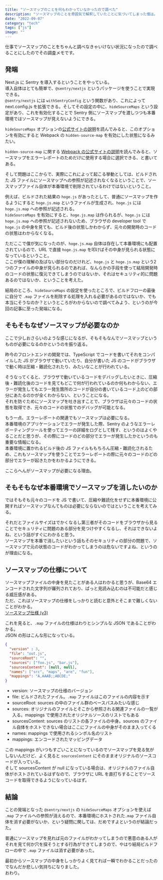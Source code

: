 ```yaml
---
title: "ソースマップのことを何もわかっていなかったので調べた"
description: "ソースマップのことを雰囲気で解釈していたことに気づいてしまった僕は。"
date: "2022-09-07"
category: "tech"
tags: ["js"]
image: ""
---
```


仕事でソースマップのことをちゃんと調べなきゃいけない状況になったので調べることにしたのでその調査メモです。

## 発端

Next.js に Sentry を導入するということをやっている。  
導入自体はとても簡単で、`@sentry/nextjs` というパッケージを使うことで実現できる。  
`@sentry/nextjs` には `withSentryConfig` という関数があり、これによって next.config.js を拡張できる。そしてその設定の中に、`hideSourceMaps` という設定があり、これを有効化することで Sentry 側にソースマップを渡しつつも本番環境ではソースマップが見えないようにできる。

`hideSourceMaps` オプションの[公式サイトの説明](https://docs.sentry.io/platforms/javascript/guides/nextjs/manual-setup/#use-hidden-source-map)を読んでみると、このオプションを有効にすると Webpack の `hidden-source-map` を有効にした状態になるみたい。

`hidden-source-map` に関する [Webpack の公式サイトの説明](https://webpack.js.org/configuration/devtool/)を読んでみると、ソースマップをエラーレポートのためだけに使用する場合に選択できる、と書いてある。

そして問題はここからで、実際にこれによって起こる挙動としては、ビルドされた JS ファイルにソースマップへの参照が記述されなくなるということで、ソースマップファイル自体が本番環境で削除されているわけではないということ。

例えば、ビルドされた結果の `hoge.js` があったとして、普通にソースマップを作るようにすると `hoge.js.map` というファイルが生成され、`hoge.js` には `hoge.js.map` への参照が記述される。  
`hideSourceMaps` を有効にすると、`hoge.js.map` は作られるが、`hoge.js` には `hoge.js.map` への参照が記述されないため、ブラウザの developer tool で `hoge.js` の中身を見ても、ビルド後の状態しかわからず、元々の開発時のコードの状態はわからなくなる。

ただここで僕が気になったのが、`hoge.js.map` 自体は存在して本番環境にも配置されているので、URL で直接 `hoge.js.map` を叩けばその中身が見られる状態になっているということ。  
ここが僕の理解の及ばない部分なのだけれど、`hoge.js` と `hoge.js.map` という2つのファイルの中身が見られるのであれば、なんらかの手段を使って結局開発時のコードの状態に復元できてしまうのではないか、それはセキュリティ的に問題あるのではないか、ということを考えた。

結局のところ、`hideSourceMaps` の設定を使ったところで、ビルドフローの最後に自分で `.map` ファイルを削除する処理を入れる必要があるのではないか、でも本当にそうなのか？というところがわからないので調べてみよう、というのが今回の記事に至った発端になる。

## そもそもなぜソースマップが必要なのか

ここで少しおさらいのような感じになるが、そもそもなんでソースマップというものが必要になるのかというのを振り返る。

昨今のフロントエンドの開発では、TypeScript でコードを書いてそれをコンパイルした JS がブラウザで動いていたり、自分が書いた JS のコードがブラウザで動く時は圧縮・難読化されたり、みたいなことが行われている。

そうなってくると、ブラウザで動いているコードをデバッグしたいときに、圧縮後・難読化後のコードを見てもどこで何が行われているのか何もわからない、エラーが発生してもエラー発生箇所のコードが自分の書いているコード上のどの部分にあたるのかが全くわからない、ということになる。  
それを防ぐためにソースマップを吐き出すことで、ブラウザは元々のコードの状態を取得でき、元々のコードの状態でのデバッグが可能となる。

もう一点、エラーレポートの関連でもソースマップは必要になる。  
本番環境のアプリケーションでエラーが発生した際、Sentry のようなエラーレポーティングツールを使ってエラーの詳細をログとして残す、というのはよくやることだと思うが、その際にコードのどの部分でエラーが発生したかというのも重要な情報になる。  
本番環境に置かれるビルド後の JS ファイルももちろん圧縮・難読化されるため、これもソースマップを使うことでエラーレポートの際に元々のコードのどの部分でエラーが起きたかをわかるようにできる。

ここらへんがソースマップが必要になる理由。

## そもそもなぜ本番環境でソースマップを消したいのか

ではそもそも元々のコードを JS で書いて、圧縮や難読化をせずに本番環境に公開すればソースマップなんてものは必要にならないのではということを考えてみる。

それだとファイルサイズはでかくなるし第三者がそのコードをブラウザから見ることでセキュリティに問題のある部分を見つけやすくなるし、それはできないよね、という話がすぐにわかると思う。  
ソースマップを本番で消したいという話もそのセキュリティの部分の問題で、ソースマップで元の状態のコードがわかってしまうのは危ないですよね、というのが理由になる。

## ソースマップの仕様について

ソースマップファイルの中身を見たことがある人はわかると思うが、Base64 エンコードされた文字列が羅列されており、ぱっと見読み込むのは不可能だと感じる威圧感がある。  
ただ、これはソースマップの仕様をしっかりと読むと意外とそこまで難しくないことがわかる。  
[ソースマップ仕様 (v3)](https://docs.google.com/document/d/1U1RGAehQwRypUTovF1KRlpiOFze0b-_2gc6fAH0KY0k/edit#)

これを見ると、`.map` ファイルの仕様はわりとシンプルな JSON であることがわかる。  
JSON の形はこんな形になっている。

```json
{
  "version" : 3,
  "file": "out.js",
  "sourceRoot": "",
  "sources": ["foo.js", "bar.js"],
  "sourcesContent": [null, null],
  "names": ["src", "maps", "are", "fun"],
  "mappings": "A,AAAB;;ABCDE;"
}
```

- version: ソースマップの仕様のバージョン
- file: ビルドされたファイル。`.map` ファイルはこのファイルの内容を示す
- sourceRoot: sources の中のファイル群のベースパスみたいな感じ
- sources: オリジナルのファイルとそこから参照される関連ファイルの一覧が入る。mappings で使用されたオリジナルソースのリストでもある
- sourcesContent: sources のリストの各ファイルの中身。sources のファイル自体をホストできない場合はここにファイルの中身がそのまま入ってくる
- names: mappings で使用されるシンボル名のリスト
- mappings: エンコードされたマッピングデータ

この mappings がいつもすごいことになっているのでソースマップを見る気がしないんだけど、よく見ると `sourcesContent` にそのままオリジナルのソースコードが入っている。  
そして sourcesContent が null になっている場合は、オリジナルのファイル自体がホストされているはずなので、ブラウザに URL を直打ちすることでソースコードを取得できるようになっているはず。

## 結論

ことの発端となった `@sentry/nextjs` の `hideSourceMaps` オプションを使えば `.map` ファイルへの参照が消えるので、本番環境にホストされた`.map` ファイル自体を消す必要がないか、という疑問に関しては、だめですよというのが結論だった。

普通にソースマップを見れば元のファイルがわかってしまうので悪意のある人がそれを見て何か穴を探そうとする行為ができてしまうので、やはり結局ビルドフローの中で `.map` ファイルは消す必要があった。

最初からソースマップの中身をしっかりよく見てれば一瞬でわかることだったのでなんだか悲しい気持ちになりました。  
おわり。
